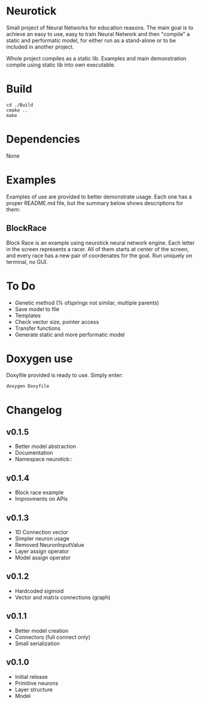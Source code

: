 # Neurotick

Small project of Neural Networks for education reasons. The main goal is to achieve an easy to use, easy to train Neural Network and then "compile" a static and performatic model, for either run as a stand-alone or to be included in another project.

Whole project compiles as a static lib. Examples and main demonstration compile using static lib into own
executable.

# Build

```
cd ./Build
cmake ..
make
```

# Dependencies

None

# Examples

Examples of use are provided to better demonstrate usage. Each one has a proper README.md file, but the
summary below shows descriptions for them:

## BlockRace

Block Race is an example using neurotick neural network engine. Each letter in the screen represents a racer.
All of them starts at center of the screen, and every race has a new pair of coordenates for the goal. Run 
uniquely on terminal, no GUI.

# To Do

- Genetic method (% ofsprings not similar, multiple parents)
- Save model to file
- Templates
- Check vector size, pointer access
- Transfer functions
- Generate static and more performatic model

# Doxygen use

Doxyfile provided is ready to use. Simply enter:

```
doxygen Doxyfile
```

# Changelog

## v0.1.5

- Better model abstraction
- Documentation
- Namespace neurotick::

## v0.1.4

- Block race example
- Improvments on APIs

## v0.1.3

- 1D Connection vector
- Simpler neuron usage
- Removed NeuronInputValue
- Layer assign operator
- Model assign operator

## v0.1.2

- Hardcoded sigmoid
- Vector and matrix connections (graph)

## v0.1.1

- Better model creation
- Connectors (full connect only)
- Small serialization

## v0.1.0

- Initial release
- Primitive neurons
- Layer structure
- Model